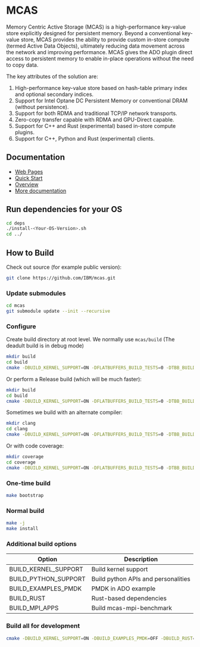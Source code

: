 # MCAS

Memory Centric Active Storage (MCAS) is a high-performance key-value
store explicitly designed for persistent memory.  Beyond a
conventional key-value store, MCAS provides the ability to provide
custom in-store compute (termed Active Data Objects), ultimately
reducing data movement across the network and improving performance.
MCAS gives the ADO plugin direct access to persistent memory to
enable in-place operations without the need to copy data.

The key attributes of the solution are:

1. High-performance key-value store based on hash-table primary index and optional secondary indices.
2. Support for Intel Optane DC Persistent Memory or conventional DRAM (without persistence).
3. Support for both RDMA and traditional TCP/IP network transports.
4. Zero-copy transfer capable with RDMA and GPU-Direct capable.
5. Support for C++ and Rust (experimental) based in-store compute plugins.
6. Support for C++, Python and Rust (experimental) clients. 

## Documentation

* [Web Pages](https://ibm.github.io/mcas/)
* [Quick Start](./info/quick_start.md)
* [Overview](./info/MCAS_overview.md)
* [More documentation](./info/index.md)


## Run dependencies for your OS 

``` bash
cd deps
./install-<Your-OS-Version>.sh
cd ../
``` 

## How to Build

Check out source (for example public version):

``` bash
git clone https://github.com/IBM/mcas.git
```

### Update submodules
```bash
cd mcas
git submodule update --init --recursive
```

### Configure

Create build directory at root level.  We normally use `mcas/build` (The deadult build is in debug mode)

```bash
mkdir build
cd build
cmake -DBUILD_KERNEL_SUPPORT=ON -DFLATBUFFERS_BUILD_TESTS=0 -DTBB_BUILD_TESTS=0 -DBUILD_PYTHON_SUPPORT=1 -DBUILD_MPI_APPS=0 -DCMAKE_BUILD_TYPE=Debug -DCMAKE_INSTALL_PREFIX:PATH=`pwd`/dist ..
```

Or perform a Release build (which will be much faster):

```bash
mkdir build
cd build
cmake -DBUILD_KERNEL_SUPPORT=ON -DFLATBUFFERS_BUILD_TESTS=0 -DTBB_BUILD_TESTS=0 -DBUILD_PYTHON_SUPPORT=1 -DBUILD_MPI_APPS=0 -DCMAKE_BUILD_TYPE=Release -DCMAKE_INSTALL_PREFIX:PATH=`pwd`/dist ..
```

Sometimes we build with an alternate compiler:

```bash
mkdir clang
cd clang
cmake -DBUILD_KERNEL_SUPPORT=ON -DFLATBUFFERS_BUILD_TESTS=0 -DTBB_BUILD_TESTS=0 -DBUILD_PYTHON_SUPPORT=1 -DBUILD_MPI_APPS=0 -DCMAKE_BUILD_TYPE=Debug -DCMAKE_CXX_COMPILER=clang++ -DCMAKE_INSTALL_PREFIX:PATH=`pwd`/dist ..
```

Or with code coverage:

```bash
mkdir coverage
cd coverage
cmake -DBUILD_KERNEL_SUPPORT=ON -DFLATBUFFERS_BUILD_TESTS=0 -DTBB_BUILD_TESTS=0 -DBUILD_PYTHON_SUPPORT=1 -DCMAKE_BUILD_TYPE=Debug -DCODE_COVERAGE=1 -DCMAKE_INSTALL_PREFIX:PATH=`pwd`/dist ..
```

### One-time build
```bash
make bootstrap
```

### Normal build
```bash
make -j
make install 
```


### Additional build options

| Option               | Description                         |
|----------------------|-------------------------------------|
| BUILD_KERNEL_SUPPORT | Build kernel support                |
| BUILD_PYTHON_SUPPORT | Build python APIs and personalities |
| BUILD_EXAMPLES_PMDK  | PMDK in ADO example                 |
| BUILD_RUST           | Rust-based dependencies             |
| BUILD_MPI_APPS       | Build mcas-mpi-benchmark            |

### Build all for development

``` bash
cmake -DBUILD_KERNEL_SUPPORT=ON -DBUILD_EXAMPLES_PMDK=OFF -DBUILD_RUST=ON  -DFLATBUFFERS_BUILD_TESTS=0 -DTBB_BUILD_TESTS=0 -DBUILD_PYTHON_SUPPORT=1 -DBUILD_MPI_APPS=1 -DCMAKE_BUILD_TYPE=Debug -DCMAKE_INSTALL_PREFIX:PATH=`pwd`/dist ..
```

